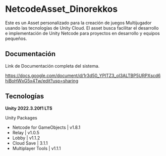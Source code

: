 # NetcodeAsset_Dinorekkos
Este es un Asset personalizado para la creación de juegos Multijugador usando las tecnologías de Unity Cloud. El asset busca facilitar el desarrollo e implementación de Unity Netcode para proyectos en desarrollo y equipos pequeños.

## Documentación 
Link de Documentación completa del sistema.

https://docs.google.com/document/d/1r3d50_YPITZ3_oI3ALTBP5URPXscd6hiBoHWxG5x4Tw/edit?usp=sharing

## Tecnologías 
**Unity 2022.3.20f1 LTS**

Unity Packages
- Netcode for GameObjects | v1.8.1
- Relay | v1.0.5
- Lobby | v1.1.2
- Cloud Save | 3.1.1
- Multiplayer Tools | v1.1.1
